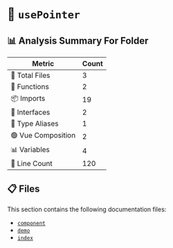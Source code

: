 # 📁 `usePointer`

## 📊 Analysis Summary For Folder

| Metric | Count |
|--------|-------|
| 📁 Total Files | 3 |
| 🔧 Functions | 2 |
| 📦 Imports | 19 |
| 📐 Interfaces | 2 |
| 📑 Type Aliases | 1 |
| 🟢 Vue Composition | 2 |
| 📊 Variables | 4 |
| 🔢 Line Count | 120 |


## 📋 Files

This section contains the following documentation files:

- [`component`](./component.md)
- [`demo`](./demo.md)
- [`index`](./index.md)